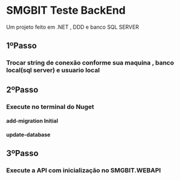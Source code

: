 # SMGBIT Teste BackEnd

Um projeto feito em .NET , DDD e banco SQL SERVER


## 1ºPasso

### Trocar string de conexão conforme sua maquina , banco local(sql server) e usuario local

## 2ºPasso

### Execute no terminal do Nuget  

#### add-migration Initial
#### update-database 

## 3ºPasso

### Execute a API com inicialização no SMGBIT.WEBAPI

